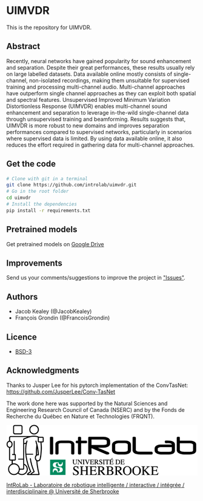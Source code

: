 # UIMVDR

This is the repository for UIMVDR.

## Abstract

Recently, neural networks have gained popularity for sound enhancement and separation. Despite their great performances, these results usually rely on large labelled datasets. Data available online mostly consists of single-channel, non-isolated recordings, making them unsuitable for supervised training and processing multi-channel audio. Multi-channel approaches have outperform single channel approaches as they can exploit both spatial and spectral features. Unsupervised Improved Minimum Variation Distortionless Response (UIMVDR) enables multi-channel sound enhancement and separation to leverage in-the-wild single-channel data through unsupervised training and beamforming. Results suggests that, UIMVDR is more robust to new domains and improves separation performances compared to supervised networks, particularly in scenarios where supervised data is limited. By using data available online, it also reduces the effort required in gathering data for multi-channel approaches.

## Get the code

```bash
# Clone with git in a terminal
git clone https://github.com/introlab/uimvdr.git
# Go in the root folder
cd uimvdr
# Install the dependencies
pip install -r requirements.txt
```

## Pretrained models

Get pretrained models on [Google Drive](https://drive.google.com/drive/folders/1ERosQmD0yiLmH5JYttGRuyTanNQvH3XI?usp=drive_link)

## Improvements

Send us your comments/suggestions to improve the project in ["Issues"](https://github.com/introlab/weakseparation/issues).

## Authors

* Jacob Kealey (@JacobKealey)
* François Grondin (@FrancoisGrondin)

## Licence

* [BSD-3](LICENSE)

## Acknowledgments

Thanks to Jusper Lee for his pytorch implementation of the ConvTasNet: https://github.com/JusperLee/Conv-TasNet

The work done here was supported by the Natural Sciences and Engineering Research Council of Canada (NSERC) and by the Fonds de Recherche du Québec en Nature et Technologies (FRQNT).

![IntRoLab](docs/IntRoLab.png)

[IntRoLab - Laboratoire de robotique intelligente / interactive / intégrée / interdisciplinaire @ Université de Sherbrooke](https://introlab.3it.usherbrooke.ca)
